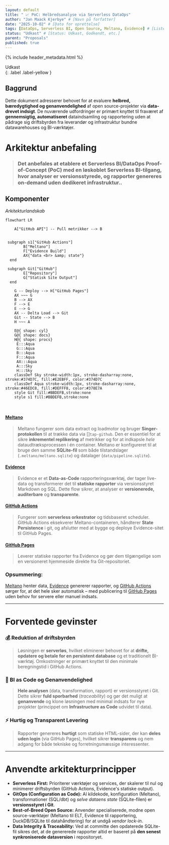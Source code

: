 ```yaml
---
layout: default
title: " 📈 PoC: Helbredsanalyse via Serverless DataOps"
author: "Jan Maack Kjerbye" # [Navn på forfatter]
date: "2025-10-02" # [Dato for oprettelse]
tags: [DataOps, Serverless BI, Open Source, Meltano, Evidence] # [Liste over relevante tags]
status: "Udkast" # [Status: Udkast, Godkendt, etc.]
parent: "Proposals"
published: true
---
```


{% include header_metadata.html %}

Udkast  
{: .label .label-yellow }

## Baggrund

Dette dokument adresserer behovet for at evaluere **helbred, bæredygtighed og genanvendelighed** af open source-projekter via **data-drevet indsigt**. De nuværende udfordringer er primært knyttet til fraværet af **gennemsigtig, automatiseret** dataindsamling og rapportering uden at pådrage sig driftsbyrden fra leverandør og infrastruktur bundne datawarehouses og BI-værktøjer.

# Arkitektur anbefaling


> ### Det anbefales at **etablere et Serverless BI/DataOps Proof-of-Concept (PoC)** med en løskoblet Serverless BI-tilgang, hvor analyser er **versionsstyrede**, og rapporter genereres **on-demand** uden dedikeret infrastruktur..


## Komponenter
_Arkitekturlandskab_

```mermaid
flowchart LR

    A["GitHub API"] -- Pull metrikker --> B


 subgraph s1["GitHub Actions"]
        B["Meltano"]
        F["Evidence Build"]
        AX{"data <br> &amp; state"}
  end

 subgraph Git["GitHub"]
        E["Repository"]
        G["Statisk Site Output"]
  end

    G -- Deploy --> H["GitHub Pages"]
    AX ~~~ G
    B --> AX
    F --> E
    E --> G
    AX -- Delta Load --> Git
    Git -- State --> B
    H ~~~ A

    E@{ shape: cyl}
    G@{ shape: docs}
    H@{ shape: procs}
     E:::Aqua
     G:::Aqua
     B:::Aqua
     F:::Aqua
     AX:::Aqua
     A:::Sky
     H:::Sky
    classDef Sky stroke-width:1px, stroke-dasharray:none, stroke:#374D7C, fill:#E2EBFF, color:#374D7C
    classDef Aqua stroke-width:1px, stroke-dasharray:none, stroke:#46EDC8, fill:#DEFFF8, color:#378E7A
    style Git fill:#BBDEFB,stroke:none
    style s1 fill:#BBDEFB,stroke:none



```

#### [Meltano](https://www.meltano.com/)

> Meltano fungerer som data extract og loadmotor og bruger **Singer-protokollen** til at trække data via []`tap-github`. Den er essentiel for at sikre **inkrementel replikering** af metrikker og for at indkapsle *hele* dataudtræksprocessen i én container. Meltano er konfigureret til at bruge den samme **SQLite-fil** som både tilstandslager (`.meltano/meltano.sqlite`) og datalager (`data/pipeline.sqlite`).

#### [Evidence](https://www.evidence.dev/)

> Evidence er et **Data-as-Code** rapporteringsværktøj, der tager live-data og transformerer det til **statiske rapporter** via versionsstyret Markdown og SQL. Dette flow sikrer, at analyser er **versionerede, auditerbare** og **transparente**.

#### [GitHub Actions](https://github.com/features/actions)

> Fungerer som **serverless orkestrator** og tidsbaseret scheduler. GitHub Actions eksekverer Meltano-containeren, håndterer **State Persistence** i git, og afslutter med at bygge og deploye Evidence-sitet til GitHub Pages.

#### [GitHub Pages](https://docs.github.com/en/pages)
> Leverer statiske rapporter fra Evidence og gør dem tilgængelige som en versioneret hjemmeside direkte fra Git-repositoriet.

### Opsummering:

[Meltano](https://www.meltano.com/) henter data, [Evidence](https://www.evidence.dev/)  genererer rapporter, og [GitHub Actions](https://github.com/features/actions) sørger for, at det hele sker automatisk – med publicering til [GitHub Pages](https://docs.github.com/en/pages) uden behov for servere eller manuel indsats. 

---

# Forventede gevinster


### 💰 Reduktion af driftsbyrden
> Løsningen er **serverløs**, hvilket eliminerer behovet for at **drifte, opdatere og betale for en persistent database** og et traditionelt BI-værktøj. Omkostninger er primært knyttet til den minimale beregningstid i GitHub Actions.

### 🧠 BI as Code og Genanvendelighed
> **Hele analysen** (data, transformation, rapport) er versionsstyret i Git. Dette sikrer **fuld sporbarhed** (*traceability*) og gør det muligt at **genanvende** og klone løsningen med minimal indsats for nye projekter (princippet om **Infrastructure as Code** udvidet til data).

### ⚡ Hurtig og Transparent Levering
> Rapporter genereres **hurtigt** som statiske HTML-sider, der kan **deles uden login** (via GitHub Pages), hvilket sikrer **transparens** og nem adgang for både tekniske og forretningsmæssige interessenter.

---

# Anvendte arkitekturprincipper

* **Serverless First:** Prioriterer værktøjer og services, der skalerer til nul og minimerer driftsbyrden (GitHub Actions, Evidence's statiske output).
* **GitOps (Configuration as Code):** Al kildekode, konfiguration (Meltano), transformationer (SQL/dbt) og *selve dataens state* (SQLite-filen) er **versionsstyret i Git**.
* **Best-of-Breed Open Source:** Anvender specialiserede, modne open source-værktøjer (Meltano til ELT, Evidence til rapportering, DuckDB/SQLite til datahåndtering) for at undgå *vendor lock-in*.
* **Data Integrity & Traceability:** Ved at committe den opdaterede SQLite-fil sikres det, at de genererede rapporter altid er baseret på **den senest synkroniserede dataversion** i repositoryet.

